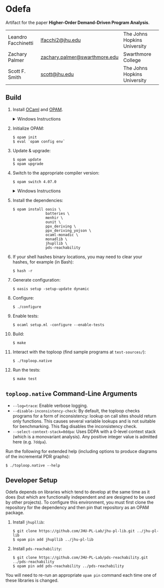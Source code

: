 Odefa
=====

Artifact for the paper **Higher-Order Demand-Driven Program Analysis**.

| | | |
|-|-|-|
| Leandro Facchinetti | <lfacchi2@jhu.edu> | The Johns Hopkins University |
| Zachary Palmer | <zachary.palmer@swarthmore.edu> | Swarthmore College |
| Scott F. Smith | <scott@jhu.edu> | The Johns Hopkins University |

Build
-----

1. Install [OCaml](https://ocaml.org/) and [OPAM](https://opam.ocaml.org/).

   <details>
   <summary>Windows Instructions</summary>

   Install [OCaml for Windows](http://fdopen.github.io/opam-repository-mingw/installation/), which includes the Cygwin shell with OCaml and OPAM preinstalled.

   </details>

2. Initialize OPAM:

   ```console
   $ opam init
   $ eval `opam config env`
   ```

3. Update & upgrade:

   ```console
   $ opam update
   $ opam upgrade
   ```

4. Switch to the appropriate compiler version:

   ```console
   $ opam switch 4.07.0
   ```

   <details>
   <summary>Windows Instructions</summary>

   Either

   ```console
   $ opam switch 4.07.0+mingw64
   ```

   or

   ```console
   $ opam switch 4.07.0+mingw32
   ```

   depending on the system.

   </details>

5. Install the dependencies:

   ```console
   $ opam install oasis \
                  batteries \
                  menhir \
                  ounit \
                  ppx_deriving \
                  ppx_deriving_yojson \
                  ocaml-monadic \
                  monadlib \
                  jhupllib \
                  pds-reachability
   ```

6. If your shell hashes binary locations, you may need to clear your hashes, for example (in Bash):

   ```console
   $ hash -r
   ```

7. Generate configuration:

   ```console
   $ oasis setup -setup-update dynamic
   ```

8. Configure:

   ```console
   $ ./configure
   ```

9. Enable tests:

   ```console
   $ ocaml setup.ml -configure --enable-tests
   ```

10. Build:

    ```console
    $ make
    ```

11. Interact with the toploop (find sample programs at `test-sources/`):

    ```console
    $ ./toploop.native
    ```

12. Run the tests:

    ```console
    $ make test
    ```

`toploop.native` Command-Line Arguments
---------------------------------------

- `--log=trace`: Enable verbose logging.
- `--disable-inconsistency-check`: By default, the toploop checks programs for a form of inconsistency: lookup on call sites should return only functions. This causes several variable lookups and is not suitable for benchmarking. This flag disables the inconsistency check.
- `--select-context-stack=0ddpa`: Uses DDPA with a 0-level context stack (which is a monovariant analysis). Any positive integer value is admitted here (e.g. `7ddpa`).

Run the following for extended help (including options to produce diagrams of the incremental PDR graphs):

```console
$ ./toploop.native --help
```

Developer Setup
---------------

Odefa depends on libraries which tend to develop at the same time as it does (but which are functionally independent and are designed to be used by other projects). To configure this environment, you must first clone the repository for the dependency and then pin that repository as an OPAM package.

1. Install `jhupllib`:

   ```console
   $ git clone https://github.com/JHU-PL-Lab/jhu-pl-lib.git ../jhu-pl-lib
   $ opam pin add jhupllib ../jhu-pl-lib
   ```

2. Install `pds-reachability`:

   ```console
   $ git clone https://github.com/JHU-PL-Lab/pds-reachability.git ../pds-reachability
   $ opam pin add pds-reachability ../pds-reachability
   ```

You will need to re-run an appropriate `opam pin` command each time one of these libraries is changed.
